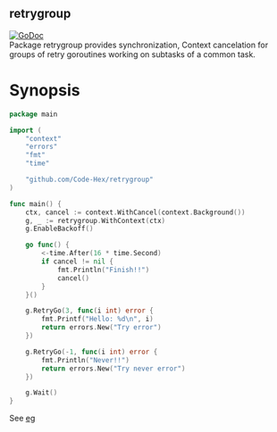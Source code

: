 retrygroup
----------
[![GoDoc](https://godoc.org/github.com/Code-Hex/retrygroup?status.svg)](https://godoc.org/github.com/Code-Hex/retrygroup)  
Package retrygroup provides synchronization, Context cancelation for groups of retry goroutines working on subtasks of a common task.

# Synopsis
```go
package main

import (
	"context"
	"errors"
	"fmt"
	"time"

	"github.com/Code-Hex/retrygroup"
)

func main() {
	ctx, cancel := context.WithCancel(context.Background())
	g, _ := retrygroup.WithContext(ctx)
	g.EnableBackoff()

	go func() {
		<-time.After(16 * time.Second)
		if cancel != nil {
			fmt.Println("Finish!!")
			cancel()
		}
	}()

	g.RetryGo(3, func(i int) error {
		fmt.Printf("Hello: %d\n", i)
		return errors.New("Try error")
	})

	g.RetryGo(-1, func(i int) error {
		fmt.Println("Never!!")
		return errors.New("Try never error")
	})

	g.Wait()
}
```
See [eg](https://github.com/Code-Hex/retrygroup/tree/master/eg)
